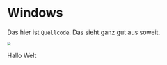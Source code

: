 # Windows

Das hier ist `Quellcode`. Das sieht ganz gut aus soweit.

<img src="C:\Entwicklung\markdown\Admin.png" style="zoom:50%;" />

Hallo Welt